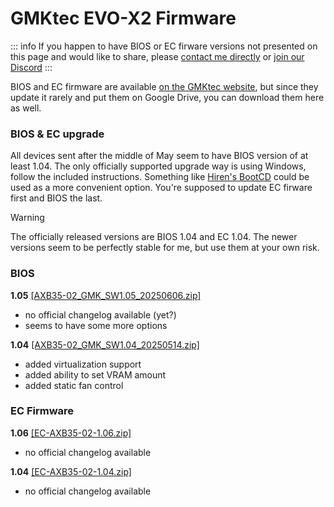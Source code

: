 # GMKtec EVO-X2 Firmware

::: info
If you happen to have BIOS or EC firware versions not presented on this page and would like to share, please [contact me directly](https://d7.wtf/contact) or [join our Discord](https://discord.gg/pnPRyucNrG)
:::

BIOS and EC firmware are available [on the GMKtec website](https://www.gmktec.com/pages/drivers-and-software), but since they update it rarely and put them on Google Drive, you can download them here as well.

### BIOS & EC upgrade
All devices sent after the middle of May seem to have BIOS version of at least 1.04. The only officially supported upgrade way is using Windows, follow the included instructions. Something like [Hiren's BootCD](https://www.hirensbootcd.org) could be used as a more convenient option. You're supposed to update EC firware first and BIOS the last.

> [!WARNING]
> The officially released versions are BIOS 1.04 and EC 1.04. The newer versions seem to be perfectly stable for me, but use them at your own risk. 

### BIOS

**1.05** [[AXB35-02_GMK_SW1.05_20250606.zip]](./AXB35-02_GMK_SW1.05_20250606.zip)
 - no official changelog available (yet?)
 - seems to have some more options

**1.04** [[AXB35-02_GMK_SW1.04_20250514.zip]](./AXB35-02_GMK_SW1.04_20250514.zip)
 - added virtualization support
 - added ability to set VRAM amount
 - added static fan control

### EC Firmware

**1.06** [[EC-AXB35-02-1.06.zip]](./EC-AXB35-02-1.06.zip)
 - no official changelog available

**1.04** [[EC-AXB35-02-1.04.zip]](./EC-AXB35-02-1.04.zip)
 - no official changelog available
